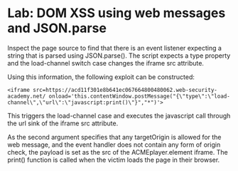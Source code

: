 # Lab: DOM XSS using web messages and JSON.parse

Inspect the page source to find that there is an event listener expecting a string that is parsed using JSON.parse(). The script expects a type property and the load-channel switch case changes the iframe src attribute.

Using this information, the following exploit can be constructed:

`<iframe src=https://acd11f301e8b641ec067664800480062.web-security-academy.net/ onload='this.contentWindow.postMessage("{\"type\":\"load-channel\",\"url\":\"javascript:print()\"}","*")'>`

This triggers the load-channel case and executes the javascript call through the url sink of the iframe src attribute.

As the second argument specifies that any targetOrigin is allowed for the web message, and the event handler does not contain any form of origin check, the payload is set as the src of the ACMEplayer.element iframe. The print() function is called when the victim loads the page in their browser.